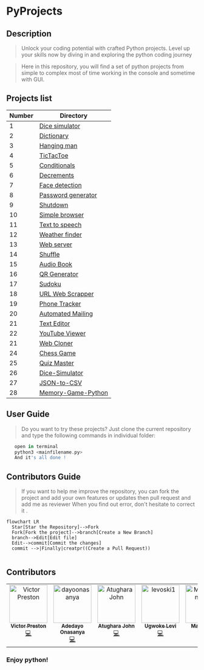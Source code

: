 # PyProjects

## Description
 >Unlock your coding potential with crafted Python projects. Level up your skills now by diving in and exploring the python coding journey 
 
 >Here in this repository, you will find a set of python projects from simple to complex 
 >most of time working in the console and sometime with GUI.
 
 ## Projects list
 
| Number | Directory |
|--------|------|
| 1      | [Dice simulator](./0x01-Dice) |
| 2      | [Dictionary](./0x02-Dictionary) |
| 3      | [Hanging man](./0x03-HangingMan) |
| 4      | [TicTacToe](./0x04-TicTacToe) |
| 5      | [Conditionals](./0x05-Conditional) |
| 6      | [Decrements](./0x06-Decrement) |
| 7      | [Face detection](./0x07-Face_detection) |
| 8      | [Password generator](./0x08-Passcode-generator) |
| 9      | [Shutdown](./0x09-Shutdown) |
| 10     | [Simple browser](./0x10-Simple-browser) |
| 11     | [Text to speech](./0x11-Text-to-Speech) |
| 12     | [Weather finder](./0x12-Weather-finder) |
| 13     | [Web server](./0x13-Web_server) |
| 14     | [Shuffle](./0x14-Shuffle) |
| 15     | [Audio Book](./0x15-Audio-Book) |
| 16     | [QR Generator](./0x16-QR-Generator) |
| 17     | [Sudoku](./0x17-Sudoku) |
| 18     | [URL Web Scrapper](./0x18-Url-Web-Scraper) |
| 19     | [Phone Tracker](./0x19-Phone-Tracker) |
| 20     | [Automated Mailing](./0x20-AutomatedMailing) |
| 21     | [Text Editor](./0x21TextEditor) |
| 22     | [YouTube Viewer](./0x22-YouTubeViewer) |
| 21     | [Web Cloner](./0x23-WebCloner) |
| 24     | [Chess Game](./0x24-Chess_Game) |
| 25     | [Quiz Master](./0x25-QuizMaster) |
| 26     | [Dice-Simulator](./Dice-Simulator) |
| 27     | [JSON-to-CSV](./JSON-to-CSV) |
| 28     | [Memory-Game-Python](./Memory%20Game%20Python) |


 
 ## User Guide 
 
   > Do you want to try these projects? Just clone the current repository and type the following commands in individual folder:
```groovy   
   open in terminal
   python3 <mainfilename.py>
   And it's all done !
```
## Contributors Guide

  > If you want to help me improve the repository, you can fork the project and add your own features or updates then pull request and add me as reviewer
  > When you find out error, don't hesitate to correct it .
  ```mermaid
flowchart LR
    Star[Star the Repository]-->Fork
    Fork[Fork the project]-->branch[Create a New Branch]
    branch-->Edit[Edit file]
    Edit-->commit[Commit the changes]
    commit -->|Finally|creatpr((Create a Pull Request))
    
 ```


## Contributors

<!-- ALL-CONTRIBUTORS-LIST:START - Do not remove or modify this section -->
<!-- prettier-ignore-start -->
<!-- markdownlint-disable -->
<table>
  <tbody>
    <tr>
      <td align="center" valign="top" width="14.28%"><a href="https://github.com/victorpreston"><img src="https://avatars.githubusercontent.com/u/112781610?v=4?s=100" width="100px;" alt="Victor Preston"/><br /><sub><b>Victor Preston</b></sub></a><br /><a href="https://github.com/victorpreston/Python-Projects/commits?author=victorpreston" title="Code">💻</a></td>
      <td align="center" valign="top" width="14.28%"><a href="http://github.com/dayoonasanya"><img src="https://avatars.githubusercontent.com/u/115120777?v=4?s=100" width="100px;" alt="dayoonasanya"/><br /><sub><b>Adedayo Onasanya</b></sub></a><br /><a href="https://github.com/victorpreston/Python-Projects/commits?author=dayoonasanya" title="Code">💻</a></td>
      <td align="center" valign="top" width="14.28%"><a href="https://github.com/atugharajohn"><img src="https://avatars.githubusercontent.com/u/92631399?v=4?s=100" width="100px;" alt="Atughara John"/><br /><sub><b>Atughara John</b></sub></a><br /><a href="https://github.com/victorpreston/Python-Projects/commits?author=atugharajohn" title="Code">💻</a></td>
     <td align="center" valign="top" width="14.28%"><a href="https://github.com/levoski1"><img src="https://avatars.githubusercontent.com/u/113690452?v=4?s=100" width="100px;" alt="levoski1"/><br /><sub><b>Ugwoke Levi</b></sub></a><br /><a href="https://github.com/victorpreston/Python-Projects/commits?author=levoski1" title="Code">💻</a></td>
     <td align="center" valign="top" width="14.28%"><a href="https://github.com/Manavalan2517"><img src="https://avatars.githubusercontent.com/u/112639423?v=4?s=100" width="100px;" alt="Manavalan2517"/><br /><sub><b>Manavalan</b></sub></a><br /><a href="https://github.com/victorpreston/Python-Projects/commits?author=Manavalan2517" title="Code">💻</a></td>
    </tr>
  </tbody>
</table>
  
  
### Enjoy python!

